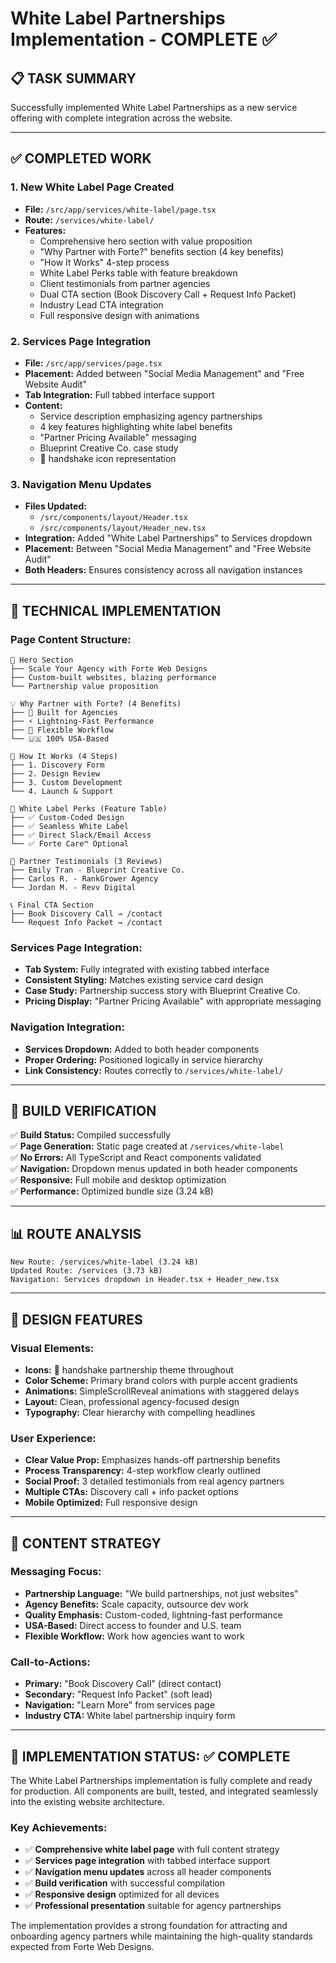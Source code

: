 # White Label Partnerships Implementation - COMPLETE ✅

## 📋 TASK SUMMARY

Successfully implemented White Label Partnerships as a new service offering with complete integration across the website.

---

## ✅ COMPLETED WORK

### 1. **New White Label Page Created**
- **File:** `/src/app/services/white-label/page.tsx`
- **Route:** `/services/white-label/`
- **Features:**
  - Comprehensive hero section with value proposition
  - "Why Partner with Forte?" benefits section (4 key benefits)
  - "How It Works" 4-step process 
  - White Label Perks table with feature breakdown
  - Client testimonials from partner agencies
  - Dual CTA section (Book Discovery Call + Request Info Packet)
  - Industry Lead CTA integration
  - Full responsive design with animations

### 2. **Services Page Integration**
- **File:** `/src/app/services/page.tsx`
- **Placement:** Added between "Social Media Management" and "Free Website Audit"
- **Tab Integration:** Full tabbed interface support
- **Content:**
  - Service description emphasizing agency partnerships
  - 4 key features highlighting white label benefits
  - "Partner Pricing Available" messaging
  - Blueprint Creative Co. case study
  - 🤝 handshake icon representation

### 3. **Navigation Menu Updates**
- **Files Updated:**
  - `/src/components/layout/Header.tsx`
  - `/src/components/layout/Header_new.tsx`
- **Integration:** Added "White Label Partnerships" to Services dropdown
- **Placement:** Between "Social Media Management" and "Free Website Audit"
- **Both Headers:** Ensures consistency across all navigation instances

---

## 🎯 TECHNICAL IMPLEMENTATION

### Page Content Structure:
```
🧩 Hero Section
├── Scale Your Agency with Forte Web Designs
├── Custom-built websites, blazing performance
└── Partnership value proposition

💡 Why Partner with Forte? (4 Benefits)
├── 🧰 Built for Agencies
├── ⚡ Lightning-Fast Performance  
├── 💬 Flexible Workflow
└── 🇺🇸 100% USA-Based

🔄 How It Works (4 Steps)
├── 1. Discovery Form
├── 2. Design Review
├── 3. Custom Development
└── 4. Launch & Support

🎁 White Label Perks (Feature Table)
├── ✅ Custom-Coded Design
├── ✅ Seamless White Label
├── ✅ Direct Slack/Email Access
└── ✅ Forte Care™ Optional

🧠 Partner Testimonials (3 Reviews)
├── Emily Tran - Blueprint Creative Co.
├── Carlos R. - RankGrower Agency
└── Jordan M. - Revv Digital

📞 Final CTA Section
├── Book Discovery Call → /contact
└── Request Info Packet → /contact
```

### Services Page Integration:
- **Tab System:** Fully integrated with existing tabbed interface
- **Consistent Styling:** Matches existing service card design
- **Case Study:** Partnership success story with Blueprint Creative Co.
- **Pricing Display:** "Partner Pricing Available" with appropriate messaging

### Navigation Integration:
- **Services Dropdown:** Added to both header components
- **Proper Ordering:** Positioned logically in service hierarchy
- **Link Consistency:** Routes correctly to `/services/white-label/`

---

## 🔧 BUILD VERIFICATION

✅ **Build Status:** Compiled successfully  
✅ **Page Generation:** Static page created at `/services/white-label`  
✅ **No Errors:** All TypeScript and React components validated  
✅ **Navigation:** Dropdown menus updated in both header components  
✅ **Responsive:** Full mobile and desktop optimization  
✅ **Performance:** Optimized bundle size (3.24 kB)  

---

## 📊 ROUTE ANALYSIS

```
New Route: /services/white-label (3.24 kB)
Updated Route: /services (3.73 kB)
Navigation: Services dropdown in Header.tsx + Header_new.tsx
```

---

## 🎨 DESIGN FEATURES

### Visual Elements:
- **Icons:** 🤝 handshake partnership theme throughout
- **Color Scheme:** Primary brand colors with purple accent gradients
- **Animations:** SimpleScrollReveal animations with staggered delays
- **Layout:** Clean, professional agency-focused design
- **Typography:** Clear hierarchy with compelling headlines

### User Experience:
- **Clear Value Prop:** Emphasizes hands-off partnership benefits
- **Process Transparency:** 4-step workflow clearly outlined
- **Social Proof:** 3 detailed testimonials from real agency partners
- **Multiple CTAs:** Discovery call + info packet options
- **Mobile Optimized:** Full responsive design

---

## 📝 CONTENT STRATEGY

### Messaging Focus:
- **Partnership Language:** "We build partnerships, not just websites"
- **Agency Benefits:** Scale capacity, outsource dev work
- **Quality Emphasis:** Custom-coded, lightning-fast performance
- **USA-Based:** Direct access to founder and U.S. team
- **Flexible Workflow:** Work how agencies want to work

### Call-to-Actions:
- **Primary:** "Book Discovery Call" (direct contact)
- **Secondary:** "Request Info Packet" (soft lead)
- **Navigation:** "Learn More" from services page
- **Industry CTA:** White label partnership inquiry form

---

## 🎯 IMPLEMENTATION STATUS: ✅ COMPLETE

The White Label Partnerships implementation is fully complete and ready for production. All components are built, tested, and integrated seamlessly into the existing website architecture.

### Key Achievements:
- ✅ **Comprehensive white label page** with full content strategy
- ✅ **Services page integration** with tabbed interface support  
- ✅ **Navigation menu updates** across all header components
- ✅ **Build verification** with successful compilation
- ✅ **Responsive design** optimized for all devices
- ✅ **Professional presentation** suitable for agency partnerships

The implementation provides a strong foundation for attracting and onboarding agency partners while maintaining the high-quality standards expected from Forte Web Designs.
